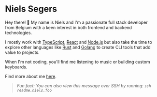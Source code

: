 # Niels Segers

Hey there! 👋 My name is Niels and I'm a passionate full stack developer from Belgium
with a keen interest in both frontend and backend technologies.

I mostly work with [TypeScript](https://www.typescriptlang.org/), [React](https://react.dev/) and [Node.js](https://nodejs.org/) but also take the time to explore other languages
like [Rust](https://www.rust-lang.org/) and [Golang](https://go.dev/) to create CLI tools that add value to projects.

When I'm not coding, you'll find me listening to music or building custom keyboards.

Find more about me [here](https://niels.foo/about).

> _Fun fact: You can also view this message over SSH by running: `ssh readme.niels.foo`_
